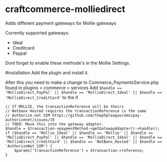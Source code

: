 # craftcommerce-molliedirect
Adds different payment gateways for Mollie gateways

Currently supported gateways:

- Ideal
- Creditcard
- Paypal

Dont forget to enable these methode's in the Mollie Settings.

#installation
Add the plugin and install it.

After this you need to make a change to Commerce_PaymentsService.php found in plugins > commerce > services
Add `$handle == 'MollieDirect_PayPal' || $handle == 'MollieDirect_Ideal' || $handle == 'MollieDirect_CreditCard'` to the if

```
// If MOLLIE, the transactionReference will be theirs
// Netbanx Hosted requires the transactionReference is the same
// Authorize.net SIM https://github.com/thephpleague/omnipay-authorizenet/issues/19
// TODO: Move this into the gateway adapter.
$handle = $transaction->paymentMethod->getGatewayAdapter()->handle();
if ($handle == 'Mollie_Ideal' || $handle == 'Mollie' || $handle == 'MollieDirect_PayPal' || $handle == 'MollieDirect_Ideal' || $handle == 'MollieDirect_CreditCard' || $handle == 'NetBanx_Hosted' || $handle == 'AuthorizeNet_SIM') {
    $params['transactionReference'] = $transaction->reference;
}
```
